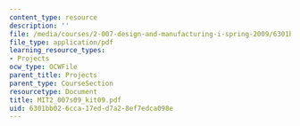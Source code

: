 ```yaml
---
content_type: resource
description: ''
file: /media/courses/2-007-design-and-manufacturing-i-spring-2009/6301bb026cca17edd7a28ef7edca098e_MIT2_007s09_kit09.pdf
file_type: application/pdf
learning_resource_types:
- Projects
ocw_type: OCWFile
parent_title: Projects
parent_type: CourseSection
resourcetype: Document
title: MIT2_007s09_kit09.pdf
uid: 6301bb02-6cca-17ed-d7a2-8ef7edca098e
---
```

